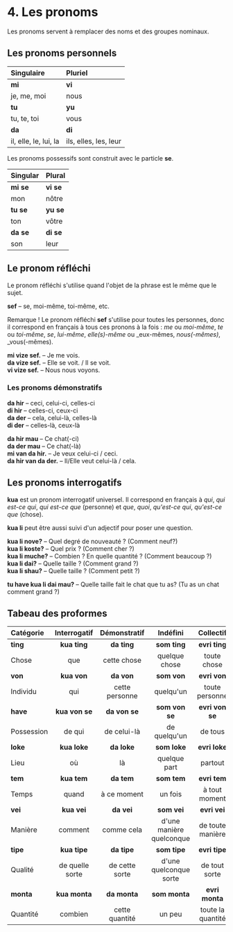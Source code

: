 
# 4. Les pronoms

Les pronoms servent à remplacer des noms et des groupes nominaux.


## Les pronoms personnels

| Singulaire  | Pluriel       |
|:------------|:-------------|
| **mi**      | **vi**       |
| je, me, moi | nous         |
| **tu**      | **yu**       |
| tu, te, toi | vous         |
| **da**      | **di**       |
| il, elle, le, lui, la | ils, elles, les, leur |

Les pronoms possessifs sont construit avec le particle
**se**.

| Singular    | Plural       |
|:------------|:-------------|
| **mi se**   | **vi se**    |
| mon         | nôtre        |
| **tu se**   | **yu se**    |
| ton         | vôtre        |
| **da se**   | **di se**    |
| son         | leur         |


## Le pronom réfléchi

Le pronom réfléchi s'utilise quand l'objet de la phrase est le même que le sujet.

**sef**
– se, moi-même, toi-même, etc.

Remarque ! Le pronom réfléchi
**sef**
s'utilise pour toutes les personnes, donc il correspond en français à tous ces pronons à la fois :
_me_ ou _moi-même_, _te_ ou _toi-même_, _se_, _lui-même_, _elle(s)-même_ ou _eux-mêmes, _nous(-mêmes)_, _vous(-mêmes).

**mi vize sef.**
– Je me vois.  
**da vize sef.**
– Elle se voit. / Il se voit.  
**vi vize sef.**
– Nous nous voyons.


### Les pronoms démonstratifs

**da hir**
– ceci, celui-ci, celles-ci  
**di hir**
– celles-ci, ceux-ci  
**da der**
– cela, celui-là, celles-là  
**di der**
– celles-là, ceux-là  

**da hir mau**
– Ce chat(-ci)  
**da der mau**
– Ce chat(-là)  
**mi van da hir.**
– Je veux celui-ci / ceci.  
**da hir van da der.** 
– Il/Elle veut celui-là / cela.


## Les pronoms interrogatifs

**kua**
est un pronom interrogatif universel.
Il correspond en français à _qui_, _qui est-ce qui_, _qui est-ce que_ (personne) et _que_, _quoi_, _qu'est-ce qui_, _qu'est-ce que_ (chose).


**kua li** peut être aussi suivi d'un adjectif pour poser une question.

**kua li nove?**
– Quel degré de nouveauté ? (Comment neuf?)  
**kua li koste?**
– Quel prix ? (Comment cher ?)  
**kua li muche?**
– Combien ? En quelle quantité ? (Comment beaucoup ?)  
**kua li dai?**
– Quelle taille ? (Comment grand ?)  
**kua li shau?**
– Quelle taille ? (Comment petit ?)

**tu have kua li dai mau?**
– Quelle taille fait le chat que tu as? (Tu as un chat comment grand ?)


## Tabeau des proformes

| Catégorie     | Interrogatif  | Démonstratif  | Indéfini      | Collectif     | Négatif       |
|:--------------|:-------------:|:-------------:|:-------------:|:-------------:|:-------------:|
| **ting**      | **kua ting**  | **da ting**   | **som ting**  | **evri ting** | **no ting**   |
| Chose         | que           | cette chose   | quelque chose | toute chose   | aucune chose  |
| **von**       | **kua von**   | **da von**    | **som von**   | **evri von**  | **no von**    |
| Individu      | qui           | cette personne| quelqu'un     | toute personne| aucun         |
| **have**      | **kua von se**| **da von se** | **som von se**|**evri von se**| **no von se** |
| Possession    | de qui        | de celui-là   | de quelqu'un  | de tous       | de nul        |
| **loke**      | **kua loke**  | **da loke**   | **som loke**  | **evri loke** | **no loke**   |
| Lieu          | où            | là            | quelque part  | partout       | nulle part    |
| **tem**       | **kua tem**   | **da tem**    | **som tem**   | **evri tem**  | **no tem**    |
| Temps         | quand         | à ce moment   | un fois       | à tout moment | à aucun moment|
| **vei**       | **kua vei**   | **da vei**    | **som vei**   | **evri vei**  | **no vei**    |
| Manière       | comment       | comme cela|d'une manière quelconque|de toute manière|d'aucun manière|
| **tipe**      | **kua tipe**  | **da tipe**   | **som tipe**  | **evri tipe** | **no tipe**   |
| Qualité       |de quelle sorte| de cette sorte|d'une quelconque sorte|de tout sorte|d'aucune sorte|
| **monta**     | **kua monta** | **da monta**  | **som monta** | **evri monta**| **no monta**  |
| Quantité      | combien       | cette quantité| un peu        |toute la quantité| rien du tout|

